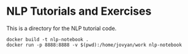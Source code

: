 # NLP Tutorials and Exercises

This is a directory for the NLP tutorial code.

```shell
docker build -t nlp-notebook . 
docker run -p 8888:8888 -v $(pwd):/home/jovyan/work nlp-notebook
```
